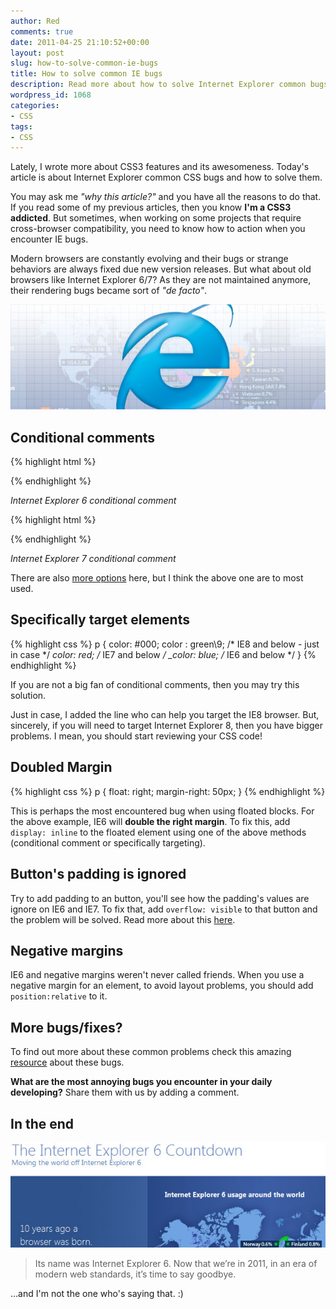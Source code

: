 ```yaml
---
author: Red
comments: true
date: 2011-04-25 21:10:52+00:00
layout: post
slug: how-to-solve-common-ie-bugs
title: How to solve common IE bugs
description: Read more about how to solve Internet Explorer common bugs.
wordpress_id: 1068
categories:
- CSS
tags:
- CSS
---
```


Lately, I wrote more about CSS3 features and its awesomeness. Today's article is about Internet Explorer common CSS bugs and how to solve them.

You may ask me _"why this article?"_ and you have all the reasons to do that. If you read some of my previous articles, then you know **I'm a CSS3 addicted**. But sometimes, when working on some projects that require cross-browser compatibility, you need to know how to action when you encounter IE bugs.

Modern browsers are constantly evolving and their bugs or strange behaviors are always fixed due new version releases. But what about old browsers like Internet Explorer 6/7? As they are not maintained anymore, their rendering bugs became sort of _"de facto"_.

![Internet Explorer common bugs](/dist/uploads/2011/04/ie-common-bugs.jpg)

<!-- more -->

## Conditional comments

{% highlight html %}
<!--[if IE 6]>
        IE6 stuff
<![endif]-->
{% endhighlight %}

_Internet Explorer 6 conditional comment_

{% highlight html %}
<!--[if IE 7]>
        IE7 stuff
<![endif]-->
{% endhighlight %}

_Internet Explorer 7 conditional comment_

There are also [more options](http://msdn.microsoft.com/en-us/library/ms537512%28v=vs.85%29.aspx) here, but I think the above one are to most used.

## Specifically target elements

{% highlight css %}
p {
  color: #000;
  color : green\9; /* IE8 and below - just in case */
  *color: red; /* IE7 and below */
  _color: blue; /* IE6 and below */
}
{% endhighlight %}

If you are not a big fan of conditional comments, then you may try this solution.

Just in case, I added the line who can help you target the IE8 browser. But, sincerely, if you will need to target Internet Explorer 8, then you have bigger problems. I mean, you should start reviewing your CSS code!



## Doubled Margin

{% highlight css %}
p {
  float: right;
  margin-right: 50px;
}
{% endhighlight %}

This is perhaps the most encountered bug when using floated blocks. For the above example, IE6 will **double the right margin**. To fix this, add `display: inline` to the floated element using one of the above methods (conditional comment or specifically targeting).

## Button's padding is ignored

Try to add padding to an button, you'll see how the padding's values are ignore on IE6 and IE7. To fix that, add `overflow: visible` to that button and the problem will be solved. Read more about this [here](http://www.mrkirkland.com/internet-explorer-submit-button-horizontal-padding/).

## Negative margins

IE6 and negative margins weren't never called friends. When you use a negative margin for an element, to avoid layout problems, you should add `position:relative` to it.

## More bugs/fixes?

To find out more about these common problems check this amazing [resource](http://www.positioniseverything.net/explorer.html) about these bugs.

**What are the most annoying bugs you encounter in your daily developing?** Share them with us by adding a comment.

## In the end

![IE6 countdown](/dist/uploads/2011/04/ie6-countdown.jpg)

> Its name was Internet Explorer 6. Now that we’re in 2011, in an era of modern web standards, it’s time to say goodbye.

...and I'm not the one who's saying that. :)